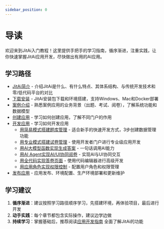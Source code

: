 ```yaml
---
sidebar_position: 0
---
```


# 导读

欢迎来到JitAi入门教程！这里提供手把手的学习指南，循序渐进，注重实践，让你快速掌握JitAi应用开发，尽快做出有用的AI应用。

## 学习路径
- [JitAi简介](./briefintro.md) - 介绍JitAi是什么、有什么特点、其体系结构、与传统开发技术和零/低代码平台的对比
- [下载安装](./download.md) - JitAi安装包下载和环境搭建，支持Windows、Mac和Docker部署
- [案例介绍](./project.md) - 熟悉案例应用的业务背景（出题、考试、阅卷），了解系统功能和数据模型
- [创建应用](./create_app.md) - 学习如何创建应用，了解不同门户的作用
- [开发应用](./create_app.md) - 学习如何开发应用
  - [用简易模式搭建题库管理](./dev_app/easy_mode.md) - 适合新手的快速开发方式，3步创建数据管理功能
  - [用专业模式搭建试卷管理](./dev_app/ide_mode.md) - 使用开发者门户进行专业级应用开发
  - [用AI大模型函数实现生成答案](./dev_app/ai_func.md) - 一句话调用AI能力
  - [用AI Agent实现AI/UI协同阅卷](./dev_app/ai_ui.md) - 实现AI与UI协同交互
  - [用全代码实现答卷页面](./dev_app/code.md) - 使用代码编辑器进行高级开发
  - [用应用角色实现权限控制](./dev_app/role.md) - 配置用户角色和权限管理
- [发布应用](./publish_app.md) - 应用发布、环境配置、生产环境部署和更新维护

## 学习建议

1. **循序渐进**：建议按照学习路径顺序学习，先搭建环境，再体验项目，最后进行开发
2. **动手实践**：每个章节都包含实际操作，建议边学边做
3. **持续学习**：掌握基础后，推荐阅读[应用开发指南](/docs/devguide/) 全面了解JitAi的功能

 